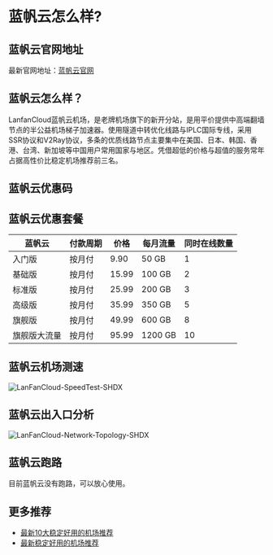# 蓝帆云怎么样?

## 蓝帆云官网地址
最新官网地址：[蓝帆云官网](https://dljc.affxc.com/lanfancloud/)

## 蓝帆云怎么样？
LanfanCloud蓝帆云机场，是老牌机场旗下的新开分站，是用平价提供中高端翻墙节点的半公益机场梯子加速器。使用隧道中转优化线路与IPLC国际专线，采用SSR协议和V2Ray协议，多条的优质线路节点主要集中在美国、日本、韩国、香港、台湾、新加坡等中国用户常用国家与地区。凭借超低的价格与超值的服务常年占据高性价比稳定机场推荐前三名。

## 蓝帆云优惠码


## 蓝帆云优惠套餐

| 蓝帆云 | 付款周期 | 价格 | 每月流量 | 同时在线数量 |
| --- | --- | --- | --- | --- |
| 入门版 | 按月付 | 9.90 | 50 GB | 1 |
| 基础版 | 按月付 | 15.99 | 100 GB | 2 |
| 标准版 | 按月付 | 25.99 | 200 GB | 3 |
| 高级版 | 按月付 | 35.99 | 350 GB | 5 |
| 旗舰版 | 按月付 | 49.99 | 600 GB | 8 |
| 旗舰版大流量 | 按月付 | 95.99 | 1200 GB | 10 |

## 蓝帆云机场测速

![LanFanCloud-SpeedTest-SHDX](https://github.com/dailijichang/lanfancloud/assets/138340607/9faf81f1-ac01-4828-9056-d7a5fbd958e3)

## 蓝帆云出入口分析

![LanFanCloud-Network-Topology-SHDX](https://github.com/dailijichang/lanfancloud/assets/138340607/37b4d680-16dc-429a-a772-851dc1744d4a)

## 蓝帆云跑路
目前蓝帆云没有跑路，可以放心使用。

## 更多推荐
 - [最新10大稳定好用的机场推荐](https://github.com/dailijichang/jichangtuijian)
 - [最新稳定好用的机场推荐](https://www.dailijichang.com/?utm_source=github&utm_medium=dailijichang-details)

